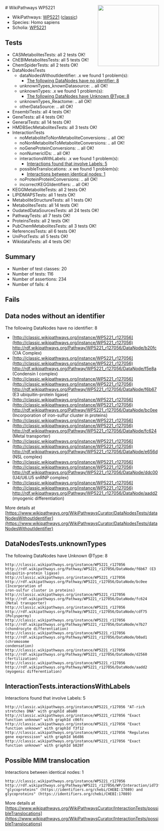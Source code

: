 <img style="float: right; width: 200px" src="https://upload.wikimedia.org/wikipedia/commons/thumb/8/83/Wplogo_with_text_500.png/640px-Wplogo_with_text_500.png" />
# WikiPathways WP5221

* WikiPathways: [WP5221](https://wikipathways.org/pathways/WP5221) ([classic](https://classic.wikipathways.org/instance/WP5221))
* Species: Homo sapiens
* Scholia: [WP5221](https://scholia.toolforge.org/wikipathways/WP5221)
## Tests
* CASMetabolitesTests: all 2 tests OK!
* ChEBIMetabolitesTests: all 5 tests OK!
* ChemSpiderTests: all 2 tests OK!
* DataNodesTests
    * dataNodesWithoutIdentifier: .x we found 1 problem(s):
        * [The following DataNodes have no identifier: 8](#d2d32fa7)
    * unknownTypes_knownDatasource: .. all OK!
    * unknownTypes: .x we found 1 problem(s):
        * [The following DataNodes have Unknown @Type: 8](#839973e6)
    * unknownTypes_Reactome: .. all OK!
    * otherDataSource: .. all OK!
* EnsemblTests: all 4 tests OK!
* GeneTests: all 4 tests OK!
* GeneralTests: all 14 tests OK!
* HMDBSecMetabolitesTests: all 3 tests OK!
* InteractionTests
    * noMetaboliteToNonMetaboliteConversions: .. all OK!
    * noNonMetaboliteToMetaboliteConversions: .. all OK!
    * noGeneProteinConversions: .. all OK!
    * nonNumericIDs: .. all OK!
    * interactionsWithLabels: .x we found 1 problem(s):
        * [Interactions found that involve Labels: 5](#630d267c)
    * possibleTranslocations: .x we found 1 problem(s):
        * [Interactions between identical nodes: 1](#1c118206)
    * noProteinProteinConversions: .. all OK!
    * incorrectKEGGIdentifiers: .. all OK!
* KEGGMetaboliteTests: all 2 tests OK!
* LIPIDMAPSTests: all 1 tests OK!
* MetaboliteStructureTests: all 1 tests OK!
* MetabolitesTests: all 14 tests OK!
* OudatedDataSourcesTests: all 24 tests OK!
* PathwayTests: all 7 tests OK!
* ProteinsTests: all 2 tests OK!
* PubChemMetabolitesTests: all 3 tests OK!
* ReferencesTests: all 6 tests OK!
* UniProtTests: all 5 tests OK!
* WikidataTests: all 4 tests OK!


## Summary

* Number of test classes: 20
* Number of tests: 116
* Number of assertions: 234
* Number of fails: 4

## Fails

<a name="d2d32fa7" />

## Data nodes without an identifier

The following DataNodes have no identifier: 8

* [http://classic.wikipathways.org/instance/WP5221_r127056](http://classic.wikipathways.org/instance/WP5221_r127056) http://rdf.wikipathways.org/Pathway/WP5221_r127056/DataNode/b20fc (CIA Complex)
* [http://classic.wikipathways.org/instance/WP5221_r127056](http://classic.wikipathways.org/instance/WP5221_r127056) http://rdf.wikipathways.org/Pathway/WP5221_r127056/DataNode/f5e8a (Condensin I complex)
* [http://classic.wikipathways.org/instance/WP5221_r127056](http://classic.wikipathways.org/instance/WP5221_r127056) http://rdf.wikipathways.org/Pathway/WP5221_r127056/DataNode/f6b67 (E3 ubiquitin-protein ligase)
* [http://classic.wikipathways.org/instance/WP5221_r127056](http://classic.wikipathways.org/instance/WP5221_r127056) http://rdf.wikipathways.org/Pathway/WP5221_r127056/DataNode/bc0ee (Incorporation of
iron-sulfur cluster in proteins)
* [http://classic.wikipathways.org/instance/WP5221_r127056](http://classic.wikipathways.org/instance/WP5221_r127056) http://rdf.wikipathways.org/Pathway/WP5221_r127056/DataNode/fc624 (Metal transporter)
* [http://classic.wikipathways.org/instance/WP5221_r127056](http://classic.wikipathways.org/instance/WP5221_r127056) http://rdf.wikipathways.org/Pathway/WP5221_r127056/DataNode/e656d (NSL complex)
* [http://classic.wikipathways.org/instance/WP5221_r127056](http://classic.wikipathways.org/instance/WP5221_r127056) http://rdf.wikipathways.org/Pathway/WP5221_r127056/DataNode/ddc00 (U4/U6.U5 snRNP complex)
* [http://classic.wikipathways.org/instance/WP5221_r127056](http://classic.wikipathways.org/instance/WP5221_r127056) http://rdf.wikipathways.org/Pathway/WP5221_r127056/DataNode/aadd2 (myogenic differentiation)


More details at [https://www.wikipathways.org/WikiPathwaysCurator/DataNodesTests/dataNodesWithoutIdentifier](https://www.wikipathways.org/WikiPathwaysCurator/DataNodesTests/dataNodesWithoutIdentifier)

<a name="839973e6" />

## DataNodesTests.unknownTypes

The following DataNodes have Unknown @Type: 8
```
http://classic.wikipathways.org/instance/WP5221_r127056 http://rdf.wikipathways.org/Pathway/WP5221_r127056/DataNode/f6b67 (E3 ubiquitin-protein ligase)
http://classic.wikipathways.org/instance/WP5221_r127056 http://rdf.wikipathways.org/Pathway/WP5221_r127056/DataNode/bc0ee (Incorporation of
iron-sulfur cluster in proteins)
http://classic.wikipathways.org/instance/WP5221_r127056 http://rdf.wikipathways.org/Pathway/WP5221_r127056/DataNode/fc624 (Metal transporter)
http://classic.wikipathways.org/instance/WP5221_r127056 http://rdf.wikipathways.org/Pathway/WP5221_r127056/DataNode/cdf75 (Polyspermy)
http://classic.wikipathways.org/instance/WP5221_r127056 http://rdf.wikipathways.org/Pathway/WP5221_r127056/DataNode/e7b27 (chondrocyte differentiation)
http://classic.wikipathways.org/instance/WP5221_r127056 http://rdf.wikipathways.org/Pathway/WP5221_r127056/DataNode/b0ad1 (chromosome
condensation)
http://classic.wikipathways.org/instance/WP5221_r127056 http://rdf.wikipathways.org/Pathway/WP5221_r127056/DataNode/d2560 (fertilization)
http://classic.wikipathways.org/instance/WP5221_r127056 http://rdf.wikipathways.org/Pathway/WP5221_r127056/DataNode/aadd2 (myogenic differentiation)
```

<a name="630d267c" />

## InteractionTests.interactionsWithLabels

Interactions found that involve Labels: 5
```
http://classic.wikipathways.org/instance/WP5221_r127056 "AT-rich stretches DNA" with graphId a0a80
http://classic.wikipathways.org/instance/WP5221_r127056 "Exact function unknown" with graphId c06fc
http://classic.wikipathways.org/instance/WP5221_r127056 "Exact function unknown" with graphId f3f12
http://classic.wikipathways.org/instance/WP5221_r127056 "Regulates
gene expressison" with graphId b6d86
http://classic.wikipathways.org/instance/WP5221_r127056 "Exact function unknown" with graphId b828f
```

<a name="1c118206" />

## Possible MIM translocation

Interactions between identical nodes: 1
```
http://classic.wikipathways.org/instance/WP5221_r127056 http://rdf.wikipathways.org/Pathway/WP5221_r127056/WP/Interaction/id73f1ddb3 "glycoproteins" (https://identifiers.org/chebi/CHEBI:17089) and 
glycoproteins" (https://identifiers.org/chebi/CHEBI:17089)
```

More details at [https://www.wikipathways.org/WikiPathwaysCurator/InteractionTests/possibleTranslocations](https://www.wikipathways.org/WikiPathwaysCurator/InteractionTests/possibleTranslocations)

